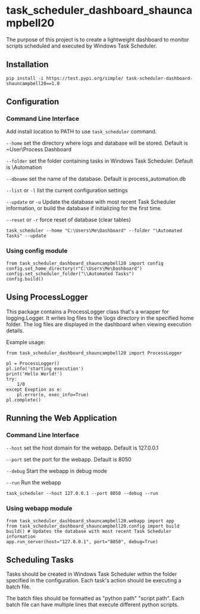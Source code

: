 # task_scheduler_dashboard_shauncampbell20

The purpose of this project is to create a lightweight dashboard to monitor scripts scheduled and executed by Windows Task Scheduler.

## Installation

```pip install -i https://test.pypi.org/simple/ task-scheduler-dashboard-shauncampbell20==1.0```

## Configuration

### Command Line Interface

Add install location to PATH to use `task_scheduler` command.

`--home` set the directory where logs and database will be stored. Default is ~User\Process Dashboard

`--folder` set the folder containing tasks in Windows Task Scheduler. Default is \\Automation

`--dbname` set the name of the database. Default is process_automation.db

`--list` or `-l` list the current configuration settings

`--update` or `-u` Update the database with most recent Task Scheduler information, or build the database if initializing for the first time.

`--reset` or `-r` force reset of database (clear tables)

```
task_scheduler --home "C:\Users\Me\Dashboard" --folder "\Automated Tasks" --update
```

### Using config module

```
from task_scheduler_dashboard_shauncampbell20 import config
config.set_home_directory(r"C:\Users\Me\Dashboard")
config.set_scheduler_folder("\\Automated Tasks")
config.build()
```

## Using ProcessLogger

This package contains a ProcessLogger class that's a wrapper for logging.Logger. It writes log files to the \logs directory in the specified home folder. The log files are displayed in the dashboard when viewing execution details.

Example usage:

```
from task_scheduler_dashboard_shauncampbell20 import ProcessLogger

pl = ProcessLogger()
pl.info('starting execution')
print('Hello World!')
try:
	1/0
except Exeption as e:
	pl.error(e, exec_info=True)
pl.complete()
```

## Running the Web Application

### Command Line Interface

`--host` set the host domain for the webapp. Default is 127.0.0.1

`--port` set the port for the webapp. Default is 8050

`--debug` Start the webapp in debug mode

`--run` Run the webapp

```
task_scheduler --host 127.0.0.1 --port 8050 --debug --run
```

### Using webapp module

```
from task_scheduler_dashboard_shauncampbell20.webapp import app
from task_scheduler_dashboard_shauncampbell20.config import build
build() # Updates the database with most recent Task Scheduler information
app.run_server(host="127.0.0.1", port="8050", debug=True)
```

## Scheduling Tasks

Tasks should be created in Windows Task Scheduler within the folder specified in the configuration. Each task's action should be executing a batch file.

The batch files should be formatted as "python path" "script path". Each batch file can have multiple lines that execute different python scripts.
